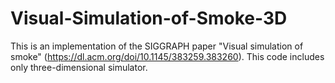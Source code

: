 # Visual-Simulation-of-Smoke-3D

This is an implementation of the SIGGRAPH paper "Visual simulation of smoke" (https://dl.acm.org/doi/10.1145/383259.383260).
This code includes only three-dimensional simulator.